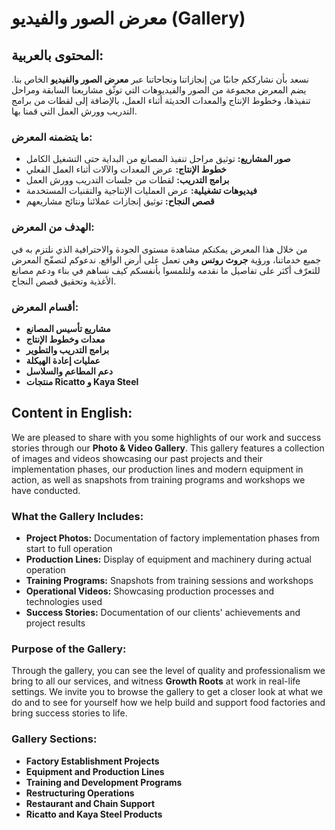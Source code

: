 # معرض الصور والفيديو (Gallery)

## المحتوى بالعربية:

نسعد بأن نشارككم جانبًا من إنجازاتنا ونجاحاتنا عبر **معرض الصور والفيديو** الخاص بنا. يضم المعرض مجموعة من الصور والفيديوهات التي توثّق مشاريعنا السابقة ومراحل تنفيذها، وخطوط الإنتاج والمعدات الحديثة أثناء العمل، بالإضافة إلى لقطات من برامج التدريب وورش العمل التي قمنا بها.

### ما يتضمنه المعرض:

* **صور المشاريع:** توثيق مراحل تنفيذ المصانع من البداية حتى التشغيل الكامل
* **خطوط الإنتاج:** عرض المعدات والآلات أثناء العمل الفعلي
* **برامج التدريب:** لقطات من جلسات التدريب وورش العمل
* **فيديوهات تشغيلية:** عرض العمليات الإنتاجية والتقنيات المستخدمة
* **قصص النجاح:** توثيق إنجازات عملائنا ونتائج مشاريعهم

### الهدف من المعرض:

من خلال هذا المعرض يمكنكم مشاهدة مستوى الجودة والاحترافية الذي نلتزم به في جميع خدماتنا، ورؤية **جروث روتس** وهي تعمل على أرض الواقع. ندعوكم لتصفّح المعرض للتعرّف أكثر على تفاصيل ما نقدمه ولتلمسوا بأنفسكم كيف نساهم في بناء ودعم مصانع الأغذية وتحقيق قصص النجاح.

### أقسام المعرض:

* **مشاريع تأسيس المصانع**
* **معدات وخطوط الإنتاج**
* **برامج التدريب والتطوير**
* **عمليات إعادة الهيكلة**
* **دعم المطاعم والسلاسل**
* **منتجات Ricatto و Kaya Steel**

## Content in English:

We are pleased to share with you some highlights of our work and success stories through our **Photo & Video Gallery**. This gallery features a collection of images and videos showcasing our past projects and their implementation phases, our production lines and modern equipment in action, as well as snapshots from training programs and workshops we have conducted.

### What the Gallery Includes:

* **Project Photos:** Documentation of factory implementation phases from start to full operation
* **Production Lines:** Display of equipment and machinery during actual operation
* **Training Programs:** Snapshots from training sessions and workshops
* **Operational Videos:** Showcasing production processes and technologies used
* **Success Stories:** Documentation of our clients' achievements and project results

### Purpose of the Gallery:

Through the gallery, you can see the level of quality and professionalism we bring to all our services, and witness **Growth Roots** at work in real-life settings. We invite you to browse the gallery to get a closer look at what we do and to see for yourself how we help build and support food factories and bring success stories to life.

### Gallery Sections:

* **Factory Establishment Projects**
* **Equipment and Production Lines**
* **Training and Development Programs**
* **Restructuring Operations**
* **Restaurant and Chain Support**
* **Ricatto and Kaya Steel Products**